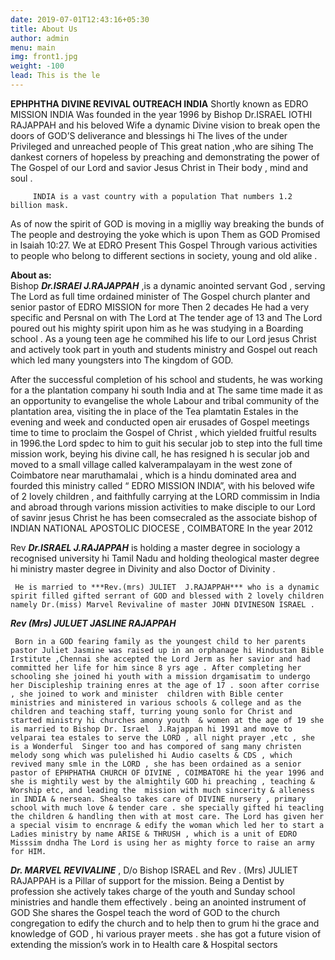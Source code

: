 ```yaml
---
date: 2019-07-01T12:43:16+05:30
title: About Us
author: admin
menu: main
img: front1.jpg
weight: -100
lead: This is the le
---
```


**EPHPHTHA DIVINE REVIVAL OUTREACH INDIA** Shortly known as EDRO MISSION INDIA
  Was founded in the year 1996 by  Bishop Dr.ISRAEL IOTHI RAJAPPAH and his beloved Wife a dynamic Divine vision to break open the doors of GOD’S deliverance and  blessings hi The lives of the under Privileged and unreached people of This great nation ,who are sihing  The dankest corners of hopeless by preaching and demonstrating the power of The Gospel of our Lord and savior Jesus Christ in Their body , mind and soul .
  
  
         INDIA is a vast country with a population That numbers 1.2 billion mask.
		 
		 
As of now the spirit of GOD is moving in a miglliy way breaking the bunds of The people and destroying the yoke which is upon Them as GOD Promised in Isaiah 10:27. We at EDRO Present This Gospel Through various activities to people who belong to different sections in society, young and old alike .


**About as:**  
   Bishop ***Dr.ISRAEl   J.RAJAPPAH*** ,is a dynamic anointed servant God  , serving The  Lord as full time ordained minister of The Gospel church planter and senior pastor of EDRO MISSION for more Then 2 decades  He had a very specific and Persnal  on with The Lord at The tender age of 13 and The Lord poured out his mighty spirit upon him as he was studying in a Boarding  school . As a young teen age he commihed   his life to our Lord jesus Christ and actively took part in  youth and students ministry and Gospel out reach which led many youngsters into The kingdom of GOD.
   
   
   After the successful completion of his school and students, he was working for a the plantation  company hi south India and at The same time made  it as an opportunity to evangelise the whole  Labour and  tribal community of the plantation area, visiting the in place of the Tea plamtatin Estales  in the evening and week  and conducted open air erusades of Gospel meetings time to time to proclaim the Gospel of Christ , which yielded fruitful results in 1996.the Lord spdec to him to guit his secular job  to step into the full time mission work, beying  his divine call, he has resigned h  is secular job and moved to a small  village called kalverampalayam  in the west zone of Coimbatore near maruthamalai  , which is a hindu dominated area and fourded  this ministry called “ EDRO MISSION INDIA”, with his beloved wife of 2 lovely children , and faithfully carrying at the LORD commissim  in India and abroad through varions mission activities to make disciple to our Lord of savinr  jesus Christ he has been comsecraled as the associate bishop of INDIAN NATIONAL  APOSTOLIC  DIOCESE , COIMBATORE In the  year 2012 
	 
Rev ***Dr.ISRAEL J.RAJAPPAH***  is holding a master degree in sociology a recognised university hi Tamil Nadu  and holding theological master degree hi ministry master degree in Divinity and also Doctor of Divinity .


     He is married to ***Rev.(mrs) JULIET  J.RAJAPPAH*** who is a dynamic spirit filled gifted serrant of GOD and blessed with 2 lovely children namely Dr.(miss) Marvel Revivaline of master JOHN DIVINESON ISRAEL .
   ***Rev (Mrs) JULUET JASLINE RAJAPPAH***
   
   
     Born in a GOD fearing family as the youngest child to her parents pastor Juliet Jasmine was raised up in an orphanage hi Hindustan Bible Irstitute ,Chennai she accepted the Lord Jerm as her savior and had committed her life for him since 8 yrs age . After completing her schooling she joined hi youth with a mission drgamisatim to undergo her Discipleship training enres at the age of 17 . soon after corrise , she joined to work and minister  children with Bible center ministries and ministered in various schools & college and as the children and teaching staff, turring young sonlo for Christ and started ministry hi churches amony youth  & women at the age of 19 she is married to Bishop Dr. Israel  J.Rajappan hi 1991 and move to velparai tea estales to serve the LORD , all night prayer ,etc , she is a Wonderful  Singer too and has compored of sang many christen melody song which was pulelished hi Audio caselts & CDS , which revived many smle in the LORD , she has been ordained as a senior pastor of EPHPHATHA CHURCH OF DIVINE , COIMBATORE hi the year 1996 and she is mightily west by the almightily GOD hi preaching , teaching & Worship etc, and leading the  mission with much sincerity & alleness in INDIA & nersean. Shealso takes care of DIVINE nursery , primary school with much love & tender care . she specially gifted hi teacling  the children & handling then with at most care. The Lord has given her a special visim to encnrage & edify the woman which led her to start a Ladies ministry by name ARISE & THRUSH , which is a unit of EDRO Misssim dndha The Lord is using her as mighty force to raise an army for HIM.

***Dr. MARVEL REVIVALINE*** , D/o Bishop ISRAEL and Rev . (Mrs) JULIET RAJAPPAH is a Pillar of support for the mission. Being a Dentist by  profession she actively takes charge of the youth and Sunday school ministries and handle them effectively . being  an anointed instrument of GOD She shares the Gospel teach the word of GOD to the church congregation to edify the church and to help then to grum hi the grace and knowledge  of GOD , hi various prayer meets . she has got a future vision of extending the mission’s work in to Health care & Hospital sectors
